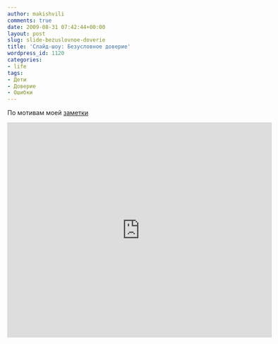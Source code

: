```yaml
---
author: makishvili
comments: true
date: 2009-08-31 07:42:44+00:00
layout: post
slug: slide-bezuslovnoe-doverie
title: 'Слайд-шоу: Безусловное доверие'
wordpress_id: 1120
categories:
- life
tags:
- Дети
- Доверие
- Ошибки
---
```


По мотивам моей [заметки](http://makishvili.com/2008/12/bezuslovnoe-doverie/)
<iframe src="http://www.slideshare.net/slideshow/embed_code/1931452" width="597" height="486" frameborder="0" marginwidth="0" marginheight="0" scrolling="no" style="border:1px solid #CCC;border-width:1px 1px 0;margin-bottom:5px" allowfullscreen> </iframe>
